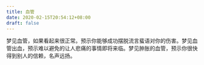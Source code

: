 ```yaml
---
title: 血管
date: 2020-02-15T20:54:12+08:00
draft: false
---
```


梦见血管，如果看起来很正常。预示你能够成功摆脱流言蜚语对你的伤害。梦见血管出血，预示难以避免的让人悲痛的事情即将来临。梦见肿胀的血管，预示你很快得到别人的信赖，名声远扬。